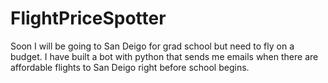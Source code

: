 # FlightPriceSpotter
Soon I will be going to San Deigo for grad school but need to fly on a budget. I have built a bot with python that sends me emails when there are affordable flights to San Deigo right before school begins.
